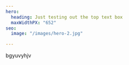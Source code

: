 ```yaml
---
hero:
  heading: Just testing out the top text box
  maxWidthPX: "652"
seo:
  image: "/images/hero-2.jpg"

---
```

bgyuvyhjv